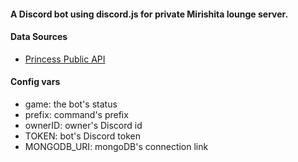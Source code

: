 #### A Discord bot using discord.js for private Mirishita lounge server.

#### Data Sources

- [Princess Public API](https://api.matsurihi.me/docs/)

#### Config vars

- game: the bot's status
- prefix: command's prefix
- ownerID: owner's Discord id
- TOKEN: bot's Discord token
- MONGODB_URI: mongoDB's connection link
